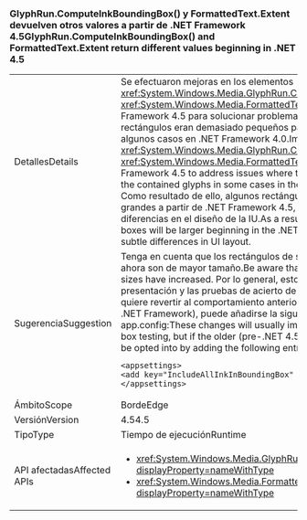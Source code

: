 ### <a name="glyphruncomputeinkboundingbox-and-formattedtextextent-return-different-values-beginning-in-net-45"></a><span data-ttu-id="706b0-101">GlyphRun.ComputeInkBoundingBox() y FormattedText.Extent devuelven otros valores a partir de .NET Framework 4.5</span><span class="sxs-lookup"><span data-stu-id="706b0-101">GlyphRun.ComputeInkBoundingBox() and FormattedText.Extent return different values beginning in .NET 4.5</span></span>

|   |   |
|---|---|
|<span data-ttu-id="706b0-102">Detalles</span><span class="sxs-lookup"><span data-stu-id="706b0-102">Details</span></span>|<span data-ttu-id="706b0-103">Se efectuaron mejoras en los elementos <xref:System.Windows.Media.GlyphRun.ComputeInkBoundingBox> y <xref:System.Windows.Media.FormattedText.Extent> en .NET Framework 4.5 para solucionar problemas por los que los rectángulos eran demasiado pequeños para los glifos incluidos en algunos casos en .NET Framework 4.0.</span><span class="sxs-lookup"><span data-stu-id="706b0-103">Improvements were made to <xref:System.Windows.Media.GlyphRun.ComputeInkBoundingBox> and <xref:System.Windows.Media.FormattedText.Extent> in the .NET Framework 4.5 to address issues where the boxes were too small for the contained glyphs in some cases in the .NET Framework 4.0.</span></span> <span data-ttu-id="706b0-104">Como resultado de ello, algunos rectángulos de selección son más grandes a partir de .NET Framework 4.5, por lo que hay ligeras diferencias en el diseño de la IU.</span><span class="sxs-lookup"><span data-stu-id="706b0-104">As a result of this, some bounding boxes will be larger beginning in the .NET Framework 4.5, resulting in subtle differences in UI layout.</span></span>|
|<span data-ttu-id="706b0-105">Sugerencia</span><span class="sxs-lookup"><span data-stu-id="706b0-105">Suggestion</span></span>|<span data-ttu-id="706b0-106">Tenga en cuenta que los rectángulos de selección de algunos glifos ahora son de mayor tamaño.</span><span class="sxs-lookup"><span data-stu-id="706b0-106">Be aware that some glyph bounding box sizes have increased.</span></span> <span data-ttu-id="706b0-107">Por lo general, estos cambios mejorarán la presentación y las pruebas de acierto de los rectángulos, pero si se quiere revertir al comportamiento anterior (previo a la versión 4.5 de .NET Framework), puede añadirse la siguiente entrada al archivo app.config:</span><span class="sxs-lookup"><span data-stu-id="706b0-107">These changes will usually improve presentation and hit box testing, but if the older (pre-.NET 4.5) behavior is desired, it can be opted into by adding the following entry to the app.config file:</span></span><pre><code class="language-xml">&lt;appsettings&gt;&#13;&#10;&lt;add key=&quot;IncludeAllInkInBoundingBox&quot; value=&quot;false&quot;&gt;&#13;&#10;&lt;/appsettings&gt;&#13;&#10;</code></pre>|
|<span data-ttu-id="706b0-108">Ámbito</span><span class="sxs-lookup"><span data-stu-id="706b0-108">Scope</span></span>|<span data-ttu-id="706b0-109">Borde</span><span class="sxs-lookup"><span data-stu-id="706b0-109">Edge</span></span>|
|<span data-ttu-id="706b0-110">Versión</span><span class="sxs-lookup"><span data-stu-id="706b0-110">Version</span></span>|<span data-ttu-id="706b0-111">4.5</span><span class="sxs-lookup"><span data-stu-id="706b0-111">4.5</span></span>|
|<span data-ttu-id="706b0-112">Tipo</span><span class="sxs-lookup"><span data-stu-id="706b0-112">Type</span></span>|<span data-ttu-id="706b0-113">Tiempo de ejecución</span><span class="sxs-lookup"><span data-stu-id="706b0-113">Runtime</span></span>|
|<span data-ttu-id="706b0-114">API afectadas</span><span class="sxs-lookup"><span data-stu-id="706b0-114">Affected APIs</span></span>|<ul><li><xref:System.Windows.Media.GlyphRun.ComputeInkBoundingBox?displayProperty=nameWithType></li><li><xref:System.Windows.Media.FormattedText.Extent?displayProperty=nameWithType></li></ul>|

